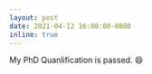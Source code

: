 ```yaml
---
layout: post
date: 2021-04-12 16:00:00-0800
inline: true
---
```


My PhD Quanlification is passed. :smile: